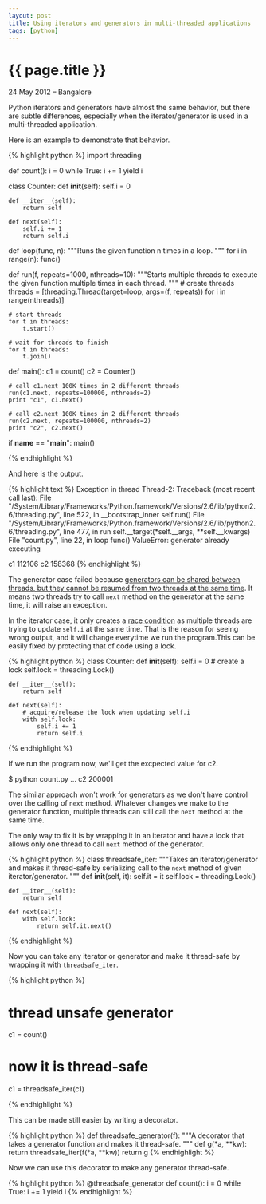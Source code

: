 ```yaml
---
layout: post
title: Using iterators and generators in multi-threaded applications
tags: [python]
---
```


# {{ page.title }}
<p class="meta">24 May 2012 &#8211; Bangalore</p>

Python iterators and generators have almost the same behavior, but
there are subtle differences, especially when the iterator/generator
is used in a multi-threaded application.

Here is an example to demonstrate that behavior.

{% highlight python %}
import threading

def count():
    i = 0
    while True:
        i += 1
        yield i

class Counter:
    def __init__(self):
        self.i = 0

    def __iter__(self):
        return self

    def next(self):
        self.i += 1
        return self.i

def loop(func, n):
    """Runs the given function n times in a loop.
    """
    for i in range(n):
        func()

def run(f, repeats=1000, nthreads=10):
    """Starts multiple threads to execute the given function multiple
    times in each thread.
    """
    # create threads
    threads = [threading.Thread(target=loop, args=(f, repeats)) 
               for i in range(nthreads)]

    # start threads
    for t in threads:
        t.start()

    # wait for threads to finish
    for t in threads:
        t.join()

def main():
    c1 = count()
    c2 = Counter()

    # call c1.next 100K times in 2 different threads
    run(c1.next, repeats=100000, nthreads=2)
    print "c1", c1.next()

    # call c2.next 100K times in 2 different threads
    run(c2.next, repeats=100000, nthreads=2)
    print "c2", c2.next()

if __name__ == "__main__":
    main()

{% endhighlight %}

And here is the output.

{% highlight text %}
Exception in thread Thread-2:
Traceback (most recent call last):
  File "/System/Library/Frameworks/Python.framework/Versions/2.6/lib/python2.6/threading.py", line 522, in __bootstrap_inner
    self.run()
  File "/System/Library/Frameworks/Python.framework/Versions/2.6/lib/python2.6/threading.py", line 477, in run
    self.__target(*self.__args, **self.__kwargs)
  File "count.py", line 22, in loop
    func()
ValueError: generator already executing

c1 112106
c2 158368
{% endhighlight %}
    
The generator case failed because [generators can be shared between
threads, but they cannot be resumed from two threads at the same
time][1]. It means two threads try to call `next` method on the
generator at the same time, it will raise an exception.

In the iterator case, it only creates a [race condition][] as multiple
threads are trying to update `self.i` at the same time. That is the
reason for seeing wrong output, and it will change everytime we run
the program.This can be easily fixed by protecting that of code using
a lock.

{% highlight python %}
class Counter:
    def __init__(self):
        self.i = 0
        # create a lock
        self.lock = threading.Lock()

    def __iter__(self):
        return self

    def next(self):
        # acquire/release the lock when updating self.i
        with self.lock:
            self.i += 1
            return self.i
{% endhighlight %}

If we run the program now, we'll get the excpected value for c2.

   $ python count.py
   ...
   c2 200001

The similar approach won't work for generators as we don't have
control over the calling of `next` method. Whatever changes we make to
the generator function, multiple threads can still call the `next`
method at the same time.

The only way to fix it is by wrapping it in an iterator and have a
lock that allows only one thread to call `next` method of the
generator.

{% highlight python %}
class threadsafe_iter:
    """Takes an iterator/generator and makes it thread-safe by
    serializing call to the `next` method of given iterator/generator.
    """
    def __init__(self, it):
        self.it = it
        self.lock = threading.Lock()

    def __iter__(self):
        return self

    def next(self):
        with self.lock:
            return self.it.next()
{% endhighlight %}
    
Now you can take any iterator or generator and make it thread-safe by
wrapping it with `threadsafe_iter`.

{% highlight python %}

# thread unsafe generator
c1 = count()

# now it is thread-safe
c1 = threadsafe_iter(c1)

{% endhighlight %}

This can be made still easier by writing a decorator.

{% highlight python %}
def threadsafe_generator(f):
    """A decorator that takes a generator function and makes it thread-safe.
    """
    def g(*a, **kw):
        return threadsafe_iter(f(*a, **kw))
    return g
{% endhighlight %}

Now we can use this decorator to make any generator thread-safe.

{% highlight python %}
@threadsafe_generator
def count():
    i = 0
    while True:
        i += 1
        yield i
{% endhighlight %}

[1]: http://mail.python.org/pipermail/python-list/2006-March/1037217.html
[race condition]: https://en.wikipedia.org/wiki/Race_condition
